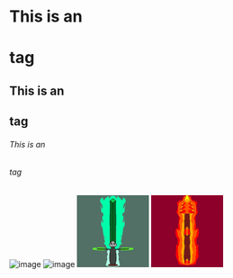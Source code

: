 # This is an <h1> tag
## This is an <h2> tag
###### This is an <h6> tag

![image](/original/Egor8.png) ![image](/original/Egor7.png)
![image](/128/Egor4.png) ![image](/128/Egor3.png)
